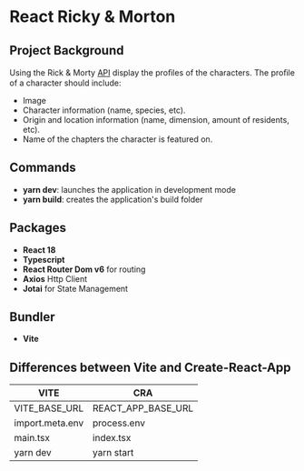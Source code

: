 # React Ricky & Morton

## Project Background
Using the Rick & Morty [API](https://rickandmortyapi.com/) display the proﬁles of the characters.
The proﬁle of a character should include:
* Image
* Character information (name, species, etc).
* Origin and location information (name, dimension, amount of residents, etc).
* Name of the chapters the character is featured on.

## Commands
* **yarn dev**: launches the application in development mode
* **yarn build**: creates the application's build folder

## Packages
* **React 18**
* **Typescript**
* **React Router Dom v6** for routing
* **Axios** Http Client 
* **Jotai** for State Management

## Bundler
* **Vite**

## Differences between Vite and Create-React-App 

| VITE              | CRA                   |
| ----------------- | --------------------- |
| VITE_BASE_URL     | REACT_APP_BASE_URL    |
| import.meta.env   | process.env           |
| main.tsx          | index.tsx             |
| yarn dev          | yarn start            |
